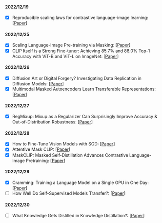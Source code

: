 #### 2022/12/19

- [x] Reproducible scaling laws for contrastive language-image learning: \[[Paper](https://arxiv.org/pdf/2212.07143.pdf)]

#### 2022/12/25

- [x] Scaling Language-Image Pre-training via Masking: \[[Paper](https://arxiv.org/pdf/2212.00794.pdf)]
- [x] CLIP Itself is a Strong Fine-tuner: Achieving 85.7% and 88.0% Top-1 Accuracy with ViT-B and ViT-L on ImageNet: \[[Paper](https://arxiv.org/pdf/2212.06138)]

#### 2022/12/26

- [x] Diffusion Art or Digital Forgery? Investigating Data Replication in Diffusion Models: \[[Paper](https://arxiv.org/pdf/2212.03860)]
- [x] Multimodal Masked Autoencoders Learn Transferable Representations: \[[Paper](https://arxiv.org/abs/2205.14204)]

#### 2022/12/27

- [x] RegMixup: Mixup as a Regularizer Can Surprisingly Improve Accuracy & Out-of-Distribution Robustness: \[[Paper](https://arxiv.org/abs/2206.14502)]

#### 2022/12/28

- [x] How to Fine-Tune Vision Models with SGD: \[[Paper](https://arxiv.org/abs/2211.09359)]
- [x] Attentive Mask CLIP: \[[Paper](https://arxiv.org/abs/2212.08653)]
- [x] MaskCLIP: Masked Self-Distillation Advances Contrastive Language-Image Pretraining: \[[Paper](https://arxiv.org/abs/2208.12262)]

#### 2022/12/29

- [x] Cramming: Training a Language Model on a Single GPU in One Day: \[[Paper](https://arxiv.org/abs/2212.14034)]
- [ ] How Well Do Self-Supervised Models Transfer?: \[[Paper](https://openaccess.thecvf.com/content/CVPR2021/papers/Ericsson_How_Well_Do_Self-Supervised_Models_Transfer_CVPR_2021_paper.pdf)]

#### 2022/12/30

- [ ] What Knowledge Gets Distilled in Knowledge Distillation?: \[[Paper](https://arxiv.org/abs/2205.16004)]